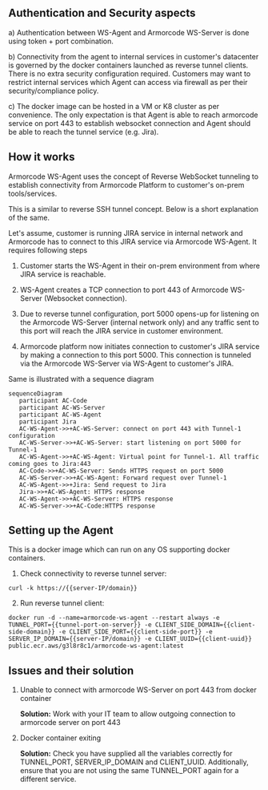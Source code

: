 ## Authentication and Security aspects

a) Authentication between WS-Agent and Armorcode WS-Server is done using token + port combination.

b) Connectivity from the agent to internal services in customer's datacenter is governed by the docker containers launched as reverse tunnel clients. There is no extra security configuration required. Customers may want to restrict internal services which Agent can access via firewall as per their security/compliance policy.

c) The docker image can be hosted in a VM or K8 cluster as per convenience. The only expectation is that Agent is able to reach armorcode service on port 443 to establish websocket connection and Agent should be able to reach the tunnel service (e.g. Jira).


## How it works
Armorcode WS-Agent uses the concept of Reverse WebSocket tunneling to establish connectivity from Armorcode Platform to customer's on-prem tools/services.

This is a similar to reverse SSH tunnel concept. Below is a short explanation of the same.

Let's assume, customer is running JIRA service in internal network and Armorcode has to connect to this JIRA service via Armorcode WS-Agent. It requires following steps

1) Customer starts the WS-Agent in their on-prem environment from where JIRA service is reachable.

2) WS-Agent creates a TCP connection to port 443 of Armorcode WS-Server (Websocket connection).

3) Due to reverse tunnel configuration, port 5000 opens-up for listening on the Armorcode WS-Server (internal network only) and any traffic sent to this port will reach the JIRA service in customer environment.

4) Armorcode platform now initiates connection to customer's JIRA service by making a connection to this port 5000. This connection is tunneled via the Armorcode WS-Server via WS-Agent to customer's JIRA.

Same is illustrated with a sequence diagram
```mermaid
sequenceDiagram
   participant AC-Code
   participant AC-WS-Server
   participant AC-WS-Agent
   participant Jira
   AC-WS-Agent->>+AC-WS-Server: connect on port 443 with Tunnel-1 configuration
   AC-WS-Server->>+AC-WS-Server: start listening on port 5000 for Tunnel-1
   AC-WS-Agent->>+AC-WS-Agent: Virtual point for Tunnel-1. All traffic coming goes to Jira:443
   AC-Code->>+AC-WS-Server: Sends HTTPS request on port 5000
   AC-WS-Server->>+AC-WS-Agent: Forward request over Tunnel-1
   AC-WS-Agent->>+Jira: Send request to Jira
   Jira->>+AC-WS-Agent: HTTPS response
   AC-WS-Agent->>+AC-WS-Server: HTTPS response
   AC-WS-Server->>+AC-Code:HTTPS response
```

## Setting up the Agent
This is a docker image which can run on any OS supporting docker containers.

1. Check connectivity to reverse tunnel server: 
```
curl -k https://{{server-IP/domain}}
```
2. Run reverse tunnel client:
```
docker run -d --name=armorcode-ws-agent --restart always -e TUNNEL_PORT={{tunnel-port-on-server}} -e CLIENT_SIDE_DOMAIN={{client-side-domain}} -e CLIENT_SIDE_PORT={{client-side-port}} -e SERVER_IP_DOMAIN={{server-IP/domain}} -e CLIENT_UUID={{client-uuid}} public.ecr.aws/g3l8r8c1/armorcode-ws-agent:latest
```

## Issues and their solution

1. Unable to connect with armorcode WS-Server on port 443 from docker container

   **Solution:** Work with your IT team to allow outgoing connection to armorcode server on port 443

2. Docker container exiting

   **Solution:** Check you have supplied all the variables correctly for TUNNEL_PORT, SERVER_IP_DOMAIN and CLIENT_UUID. Additionally, ensure that you are not using the same TUNNEL_PORT again for a different service.